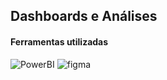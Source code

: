 ## Dashboards e Análises

#### Ferramentas utilizadas
![PowerBI](https://img.shields.io/badge/Microsoft_Power_BI-FFDD00?style=for-the-badge&logo=microsoft-power-bi&logoColor=black) ![figma](https://img.shields.io/badge/Figma-F24E1E.svg?style=for-the-badge&logo=Figma&logoColor=white) 
